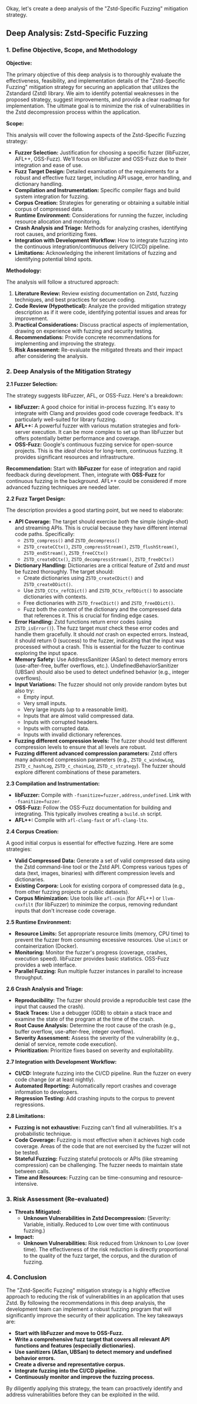 Okay, let's create a deep analysis of the "Zstd-Specific Fuzzing" mitigation strategy.

## Deep Analysis: Zstd-Specific Fuzzing

### 1. Define Objective, Scope, and Methodology

**Objective:**

The primary objective of this deep analysis is to thoroughly evaluate the effectiveness, feasibility, and implementation details of the "Zstd-Specific Fuzzing" mitigation strategy for securing an application that utilizes the Zstandard (Zstd) library.  We aim to identify potential weaknesses in the proposed strategy, suggest improvements, and provide a clear roadmap for implementation.  The ultimate goal is to minimize the risk of vulnerabilities in the Zstd decompression process within the application.

**Scope:**

This analysis will cover the following aspects of the Zstd-Specific Fuzzing strategy:

*   **Fuzzer Selection:**  Justification for choosing a specific fuzzer (libFuzzer, AFL++, OSS-Fuzz).  We'll focus on libFuzzer and OSS-Fuzz due to their integration and ease of use.
*   **Fuzz Target Design:**  Detailed examination of the requirements for a robust and effective fuzz target, including API usage, error handling, and dictionary handling.
*   **Compilation and Instrumentation:**  Specific compiler flags and build system integration for fuzzing.
*   **Corpus Creation:**  Strategies for generating or obtaining a suitable initial corpus of compressed data.
*   **Runtime Environment:**  Considerations for running the fuzzer, including resource allocation and monitoring.
*   **Crash Analysis and Triage:**  Methods for analyzing crashes, identifying root causes, and prioritizing fixes.
*   **Integration with Development Workflow:**  How to integrate fuzzing into the continuous integration/continuous delivery (CI/CD) pipeline.
*   **Limitations:**  Acknowledging the inherent limitations of fuzzing and identifying potential blind spots.

**Methodology:**

The analysis will follow a structured approach:

1.  **Literature Review:**  Review existing documentation on Zstd, fuzzing techniques, and best practices for secure coding.
2.  **Code Review (Hypothetical):**  Analyze the provided mitigation strategy description as if it were code, identifying potential issues and areas for improvement.
3.  **Practical Considerations:**  Discuss practical aspects of implementation, drawing on experience with fuzzing and security testing.
4.  **Recommendations:**  Provide concrete recommendations for implementing and improving the strategy.
5.  **Risk Assessment:**  Re-evaluate the mitigated threats and their impact after considering the analysis.

### 2. Deep Analysis of the Mitigation Strategy

**2.1 Fuzzer Selection:**

The strategy suggests libFuzzer, AFL, or OSS-Fuzz.  Here's a breakdown:

*   **libFuzzer:** A good choice for initial in-process fuzzing.  It's easy to integrate with Clang and provides good code coverage feedback.  It's particularly well-suited for library fuzzing.
*   **AFL++:**  A powerful fuzzer with various mutation strategies and fork-server execution.  It can be more complex to set up than libFuzzer but offers potentially better performance and coverage.
*   **OSS-Fuzz:**  Google's continuous fuzzing service for open-source projects.  This is the *ideal* choice for long-term, continuous fuzzing.  It provides significant resources and infrastructure.

**Recommendation:** Start with **libFuzzer** for ease of integration and rapid feedback during development.  Then, integrate with **OSS-Fuzz** for continuous fuzzing in the background.  AFL++ could be considered if more advanced fuzzing techniques are needed later.

**2.2 Fuzz Target Design:**

The description provides a good starting point, but we need to elaborate:

*   **API Coverage:** The target should exercise *both* the simple (single-shot) and streaming APIs.  This is crucial because they have different internal code paths.  Specifically:
    *   `ZSTD_compress()` and `ZSTD_decompress()`
    *   `ZSTD_createCCtx()`, `ZSTD_compressStream()`, `ZSTD_flushStream()`, `ZSTD_endStream()`, `ZSTD_freeCCtx()`
    *   `ZSTD_createDCtx()`, `ZSTD_decompressStream()`, `ZSTD_freeDCtx()`
*   **Dictionary Handling:**  Dictionaries are a critical feature of Zstd and *must* be fuzzed thoroughly.  The target should:
    *   Create dictionaries using `ZSTD_createCDict()` and `ZSTD_createDDict()`.
    *   Use `ZSTD_CCtx_refCDict()` and `ZSTD_DCtx_refDDict()` to associate dictionaries with contexts.
    *   Free dictionaries with `ZSTD_freeCDict()` and `ZSTD_freeDDict()`.
    *   Fuzz both the *content* of the dictionary and the compressed data that references it.  This is crucial for finding edge cases.
*   **Error Handling:**  Zstd functions return error codes (using `ZSTD_isError()`).  The fuzz target *must* check these error codes and handle them gracefully.  It should *not* crash on expected errors.  Instead, it should return 0 (success) to the fuzzer, indicating that the input was processed without a crash.  This is essential for the fuzzer to continue exploring the input space.
*   **Memory Safety:**  Use AddressSanitizer (ASan) to detect memory errors (use-after-free, buffer overflows, etc.).  UndefinedBehaviorSanitizer (UBSan) should also be used to detect undefined behavior (e.g., integer overflows).
*   **Input Variations:** The fuzzer should not only provide random bytes but also try:
    *   Empty input.
    *   Very small inputs.
    *   Very large inputs (up to a reasonable limit).
    *   Inputs that are almost valid compressed data.
    *   Inputs with corrupted headers.
    *   Inputs with corrupted data.
    *   Inputs with invalid dictionary references.
* **Fuzzing different compression levels:** The fuzzer should test different compression levels to ensure that all levels are robust.
* **Fuzzing different advanced compression parameters:** Zstd offers many advanced compression parameters (e.g., `ZSTD_c_windowLog`, `ZSTD_c_hashLog`, `ZSTD_c_chainLog`, `ZSTD_c_strategy`). The fuzzer should explore different combinations of these parameters.

**2.3 Compilation and Instrumentation:**

*   **libFuzzer:** Compile with `-fsanitize=fuzzer,address,undefined`.  Link with `-fsanitize=fuzzer`.
*   **OSS-Fuzz:**  Follow the OSS-Fuzz documentation for building and integrating.  This typically involves creating a `build.sh` script.
*   **AFL++:** Compile with `afl-clang-fast` or `afl-clang-lto`.

**2.4 Corpus Creation:**

A good initial corpus is essential for effective fuzzing.  Here are some strategies:

*   **Valid Compressed Data:**  Generate a set of valid compressed data using the Zstd command-line tool or the Zstd API.  Compress various types of data (text, images, binaries) with different compression levels and dictionaries.
*   **Existing Corpora:**  Look for existing corpora of compressed data (e.g., from other fuzzing projects or public datasets).
*   **Corpus Minimization:** Use tools like `afl-cmin` (for AFL++) or `llvm-cxxfilt` (for libFuzzer) to minimize the corpus, removing redundant inputs that don't increase code coverage.

**2.5 Runtime Environment:**

*   **Resource Limits:**  Set appropriate resource limits (memory, CPU time) to prevent the fuzzer from consuming excessive resources.  Use `ulimit` or containerization (Docker).
*   **Monitoring:**  Monitor the fuzzer's progress (coverage, crashes, execution speed).  libFuzzer provides basic statistics.  OSS-Fuzz provides a web interface.
*   **Parallel Fuzzing:**  Run multiple fuzzer instances in parallel to increase throughput.

**2.6 Crash Analysis and Triage:**

*   **Reproducibility:**  The fuzzer should provide a reproducible test case (the input that caused the crash).
*   **Stack Traces:**  Use a debugger (GDB) to obtain a stack trace and examine the state of the program at the time of the crash.
*   **Root Cause Analysis:**  Determine the root cause of the crash (e.g., buffer overflow, use-after-free, integer overflow).
*   **Severity Assessment:**  Assess the severity of the vulnerability (e.g., denial of service, remote code execution).
*   **Prioritization:**  Prioritize fixes based on severity and exploitability.

**2.7 Integration with Development Workflow:**

*   **CI/CD:**  Integrate fuzzing into the CI/CD pipeline.  Run the fuzzer on every code change (or at least nightly).
*   **Automated Reporting:**  Automatically report crashes and coverage information to developers.
*   **Regression Testing:**  Add crashing inputs to the corpus to prevent regressions.

**2.8 Limitations:**

*   **Fuzzing is not exhaustive:**  Fuzzing can't find all vulnerabilities.  It's a probabilistic technique.
*   **Code Coverage:**  Fuzzing is most effective when it achieves high code coverage.  Areas of the code that are not exercised by the fuzzer will not be tested.
*   **Stateful Fuzzing:**  Fuzzing stateful protocols or APIs (like streaming compression) can be challenging.  The fuzzer needs to maintain state between calls.
*   **Time and Resources:**  Fuzzing can be time-consuming and resource-intensive.

### 3. Risk Assessment (Re-evaluated)

*   **Threats Mitigated:**
    *   **Unknown Vulnerabilities in Zstd Decompression:** (Severity: Variable, initially.  Reduced to Low over time with continuous fuzzing.)
*   **Impact:**
    *   **Unknown Vulnerabilities:** Risk reduced from Unknown to Low (over time).  The effectiveness of the risk reduction is directly proportional to the quality of the fuzz target, the corpus, and the duration of fuzzing.

### 4. Conclusion

The "Zstd-Specific Fuzzing" mitigation strategy is a highly effective approach to reducing the risk of vulnerabilities in an application that uses Zstd.  By following the recommendations in this deep analysis, the development team can implement a robust fuzzing program that will significantly improve the security of their application.  The key takeaways are:

*   **Start with libFuzzer and move to OSS-Fuzz.**
*   **Write a comprehensive fuzz target that covers all relevant API functions and features (especially dictionaries).**
*   **Use sanitizers (ASan, UBSan) to detect memory and undefined behavior errors.**
*   **Create a diverse and representative corpus.**
*   **Integrate fuzzing into the CI/CD pipeline.**
*   **Continuously monitor and improve the fuzzing process.**

By diligently applying this strategy, the team can proactively identify and address vulnerabilities before they can be exploited in the wild.